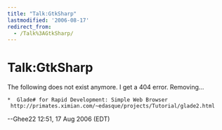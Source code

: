 ```yaml
---
title: "Talk:GtkSharp"
lastmodified: '2006-08-17'
redirect_from:
  - /Talk%3AGtkSharp/
---
```


Talk:GtkSharp
=============

The following does not exist anymore. I get a 404 error. Removing...

    *  Glade# for Rapid Development: Simple Web Browser
     http://primates.ximian.com/~edasque/projects/Tutorial/glade2.html

--Ghee22 12:51, 17 Aug 2006 (EDT)
